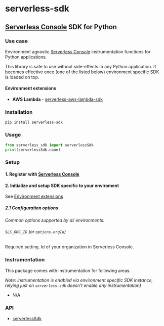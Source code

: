 # serverless-sdk

## [Serverless Console](https://www.serverless.com/console) SDK for Python

### Use case

Environment agnostic [Serverless Console](https://www.serverless.com/console) instrumentation functions for Python applications.

This library is safe to use without side-effects in any Python application. It becomes effective once (one of the listed below) environment specific SDK is loaded on top.

#### Environment extensions

- **AWS Lambda** - [serverless-aws-lambda-sdk](https://github.com/serverless/console/tree/main/python/packages/aws-lambda-sdk#readme)

### Installation

```shell
pip install serverless-sdk
```

### Usage

```python
from serverless_sdk import serverlessSdk
print(serverlessSdk.name)
```

### Setup

#### 1. Register with [Serverless Console](https://console.serverless.com/)

#### 2. Initialize and setup SDK specific to your enviroment

See [Environment extensions](#environment-extensions)

##### 2.1 Configuration options

_Common options supported by all environments:_

###### `SLS_ORG_ID` (or `options.orgId`)

Required setting. Id of your organization in Serverless Console.

### Instrumentation

This package comes with instrumentation for following areas.

_Note: instrumentation is enabled via environment specific SDK instance, relying just on `serverless-sdk` doesn't enable any instrumentation)_

- N/A

### API

- [serverlessSdk](docs/sdk.md)
